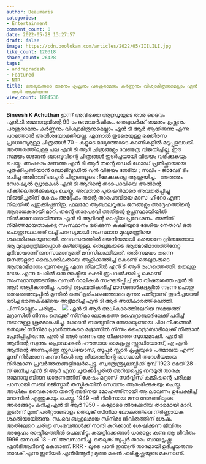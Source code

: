 ```yaml
---
author: Beaumaris
categories:
- Entertainment
comment_count: 0
date: 2022-05-28 13:27:57
draft: false
image: https://cdn.boolokam.com/articles/2022/05/IIILILI.jpg
like_count: 120318
share_count: 26428
tags:
- andrapradesh
- Featured
- NTR
title: തെലുങ്കരുടെ രാമനും കൃഷ്ണനും പരശുരാമനും കർണ്ണനും വിശ്വാമിത്രനുമെല്ലാം എൻ ടി
  ആർ ആയിരുന്നു
view_count: 1884536
---
```


**Bineesh K Achuthan** ഇന്ന് അവിഭക്ത ആന്ധ്രയുടെ താര ദൈവം എൻ.ടി.രാമറാവുവിന്റെ 99-ാം ജന്മവാർഷികം. തെലുങ്കർക്ക് രാമനും കൃഷ്ണനും പരശുരാമനും കർണ്ണനും വിശ്വാമിത്രനുമെല്ലാം എൻ ടി ആർ ആയിരുന്നു എന്നു പറഞ്ഞാൽ അതിശയോക്തിയല്ല. എന്നാൽ തുടരെയുള്ള ഭക്തിരസ പ്രാധാന്യമുള്ള ചിത്രങ്ങൾ 70 - കളുടെ മധ്യത്തോടെ കാണികളിൽ മടുപ്പുളവാക്കി. അത്തരത്തിലുള്ള പല എൻ ടി ആർ ചിത്രങ്ങളും വേണ്ടത്ര വിജയിച്ചില്ല. ഈ സമയം ശോഭൻ ബാബുവിന്റെ ചിത്രങ്ങൾ തുടർച്ചയായി വിജയം വരിക്കുകയും ചെയ്തു. അപകടം മണത്ത എൻ ടി ആർ തന്റെ ഡെമി ഗോഡ് പ്രതിച്ഛായയെ പുതുക്കിപ്പണിയാൻ ബോളിവുഡിൽ വൻ വിജയം നേടിയ ; സലിം - ജാവേദ് ടീം രചിച്ച അമിതാഭ് ബച്ചൻ ചിത്രങ്ങളുടെ റീമേക്കുകളെ ആശ്രയിച്ചു. &nbsp; അത്തരം സോഷ്യൽ ഡ്രാമകൾ എൻ ടി ആറിന്റെ താരപദവിയെ അതിന്റെ പീക്കിലെത്തിക്കുകയും ചെയ്തു. അവതാര പുരുഷൻമാരെ അവതരിപ്പിച്ചു വിജയിച്ചതിന് ശേഷം അദ്ദേഹം തന്റെ താരപദവിയെ മാസ് ഹീറോ എന്ന നിലയിൽ പുതുക്കിപ്പണിതു. ഫലമോ ആബാലവൃദ്ധം ജനങ്ങളും അദ്ദേഹത്തിന്റെ ആരാധകരായി മാറി. തന്റെ താരപദവി അതിന്റെ ഉച്ഛസ്ഥായിയിൽ നിൽക്കുമ്പോഴായിരുന്നു എൻ ടി ആറിന്റെ രാഷ്ട്രീയ പ്രവേശനം. അതിന് നിമിത്തമായതാകട്ടെ സംസ്ഥാനം ഭരിക്കുന്ന കക്ഷിയുടെ ദേശീയ നേതാവ് ഒരു പൊതുസ്ഥലത്ത് വച്ച് പരസ്യമായി സംസ്ഥാന മുഖ്യമന്ത്രിയെ ശകാരിക്കുകയുണ്ടായി. തദവസരത്തിൽ ദയനീയമായി കരയാനേ ദുർബലനായ ആ മുഖ്യമന്ത്രിക്കപ്പോൾ കഴിഞ്ഞുള്ളൂ. തെലുങ്കരുടെ ആത്മാഭിമാനത്തിനേറ്റ മുറിവായാണ് ജനസാമാന്യമത് മനസിലാക്കിയത്. തൽസമയം തന്നെ ജനങ്ങളുടെ വൈകാരികതയെ ആളിക്കത്തിച്ച് കൊണ്ട് തെലുങ്കരുടെ ആത്മാഭിമാനം വ്രണപ്പെട്ടു എന്ന നിലയിൽ എൻ ടി ആർ രംഗത്തെത്തി. തെലുഗു ദേശം എന്ന പേരിൽ ഒരു രാഷ്ട്രീയ കക്ഷി രൂപവൽക്കരിച്ചു കൊണ്ട് സംസ്ഥാനത്തുടനീളം വമ്പൻ റാലികൾ സംഘടിപ്പിച്ച് ഈ വിഷയത്തെ എൻ ടി ആർ ആളിക്കത്തിച്ചു. പാർട്ടി രൂപവൽക്കരിച്ച് മാസങ്ങൾക്കുള്ളിൽ നടന്ന പൊതു തെരഞ്ഞെടുപ്പിൽ മൂന്നിൽ രണ്ട് ഭൂരിപക്ഷത്തോടെ മൂന്നര പതീറ്റാണ്ട് തുടർച്ചയായി ഭരിച്ച ഭരണകക്ഷിയെ അട്ടിമറിച്ച് എൻ ടി ആർ അധികാരത്തിലെത്തി. പിന്നീടെല്ലാം ചരിത്രം. &nbsp; ![](https://cdn.boolokam.com/articles/2022/05/IIILILI.jpg) എൻ ടി ആർ അധികാരത്തിലേറിയ സമയത്ത് മദ്രാസിൽ നിന്നും തെലുങ്ക് സിനിമാ ലോകത്തെ ഹൈദ്രാബാദിലേക്ക് പറിച്ച് നടാനുള്ള ശ്രമമാരംഭിച്ചു. ശോഭൻ ബാബുവിനു നേരെയുണ്ടായ ചില നീക്കങ്ങൾ തെലുങ്ക് സിനിമാ പ്രവർത്തകരെ മദ്രാസിൽ നിന്നും ഹൈദ്രാബാദിലേക്ക് നീങ്ങാൻ പ്രേരിപ്പിച്ചിരുന്നു. എൻ ടി ആർ ഭരണം ആ നീക്കത്തെ സുഗമമാക്കി. എൻ ടി ആറിന്റെ സ്വന്തം പ്രൊഡക്ഷൻ ഹൗസായ രാമകൃഷ്ണ സ്റ്റുഡിയോസ്, എ എൻ ആറിന്റെ അന്നപൂർണ്ണ സ്റ്റുഡിയോസ്, സൂപ്പർ സ്റ്റാർ കൃഷ്ണയുടെ പത്മാലയ എന്നീ മൂന്ന് നിർമ്മാണ കമ്പനികൾ ആ നീക്കത്തിന്റെ ഭാഗമായി തദേശീയമായ നിർമ്മാണ പ്രവർത്തനങ്ങളിലേർപ്പെട്ടു. സ്വാത്രന്ത്ര്യലബ്ധിക്ക് മുമ്പ് 1923 മെയ് 28 - ന് ജനിച്ച എൻ ടി ആർ എന്ന ചുരുക്കപ്പേരിൽ അറിയപ്പെട്ട നന്ദമൂരി താരക രാമറാവു ബിരുദ ധാരണത്തിന് ശേഷം മദ്രാസ് സർവ്വീസ് കമ്മീഷന്റെ പരീക്ഷ പാസായി സബ് രജിസ്ട്രാർ തസ്കികയിൽ സേവനം ആരംഭിക്കുകയും ചെയ്തു. അധികം വൈകാതെ തന്റെ അഭിനയ മോഹത്തിനായി ആ ലാവണം ഉപേക്ഷിച്ച് മദാസിൽ എത്തുകയും ചെയ്തു. 1949 -ൽ റിലീസായ മനാ ദേശത്തിലൂടെ അരങ്ങേറ്റം കുറിച്ച എൻ ടി ആർ 1950 - കളോടെ തിരക്കേറിയ താരമായി മാറി. തുടർന്ന് മൂന്ന് പതീറ്റാണ്ടോളം തെലുങ്ക് സിനിമാ ലോകത്തിലെ നിർണ്ണായക ശക്തിയായിരുന്നു. സംഭവ ബഹുലമായ സിനിമാ ജീവിതത്തിന് ശേഷം അതിലേറെ ചരിത്ര സംഭവങ്ങൾക്ക് നാന്ദി കുറിക്കാൻ ശേഷിക്കുന്ന ജീവിതം അദ്ദേഹം രാഷ്ട്രീയത്തിൽ ചെലവിട്ടു. കയറ്റിറക്കങ്ങൾ ധാരാളം കണ്ട ആ ജീവിതം 1996 ജനവരി 18 - ന് അവസാനിച്ചു. തെലുങ്ക് സൂപ്പർ താരം ബാലകൃഷ്ണ എൻടിആറിന്റെ മകനാണ്. RRR - ലൂടെ പാൻ ഇന്ത്യൻ താരമായി ഉദിച്ചുയരുന്ന താരക് എന്ന ജൂനിയർ എൻടിആർ ; മുത്ത മകൻ ഹരികൃഷ്ണയുടെ മകനാണ്.